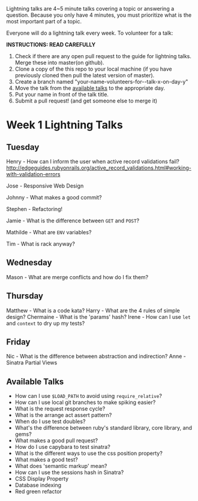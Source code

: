 Lightning talks are 4~5 minute talks covering a topic or answering a question.
Because you only have 4 minutes, you must prioritize what is the most important
part of a topic.

Everyone will do a lightning talk every week. To volunteer for a talk:

**INSTRUCTIONS: READ CAREFULLY**

1. Check if there are any open pull request to the guide for lightning talks.
Merge these into master(on github).
2. Clone a copy of the this repo to your local machine (if you have previously
cloned then pull the latest version of master).
3. Create a branch named "your-name-volunteers-for--talk-x-on-day-y"
4. Move the talk from the [available talks](#available-talks) to the appropriate
   day.
5. Put your name in front of the talk title.
6. Submit a pull request!  (and get someone else to merge it)


# Week 1 Lightning Talks

## Tuesday
 Henry - How can I inform the user when active record validations fail? http://edgeguides.rubyonrails.org/active_record_validations.html#working-with-validation-errors

 Jose - Responsive Web Design

 Johnny - What makes a good commit?

 Stephen - Refactoring!

 Jamie - What is the difference between `GET` and `POST`?

 Mathilde - What are `ENV` variables?

 Tim - What is rack anyway?

## Wednesday

Mason - What are merge conflicts and how do I fix them?

## Thursday
  Matthew - What is a code kata?
  Harry - What are the 4 rules of simple design?
  Chermaine - What is the 'params' hash?
  Irene - How can I use `let` and `context` to dry up my tests?

## Friday

Nic - What is the difference between abstraction and indirection?
Anne - Sinatra Partial Views


## Available Talks

* How can I use `$LOAD_PATH` to avoid using `require_relative`?
* How can I use local git branches to make spiking easier?
* What is the request response cycle?
* What is the arrange act assert pattern?
* When do I use test doubles?
* What's the difference between ruby's standard library, core library, and gems?
* What makes a good pull request?
* How do I use capybara to test sinatra?
* What is the different ways to use the css position property?
* What makes a good test?
* What does 'semantic markup' mean?
* How can I use the sessions hash in Sinatra?
* CSS Display Property
* Database indexing
* Red green refactor
